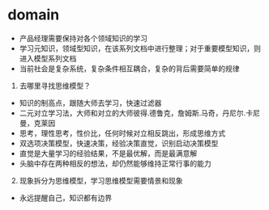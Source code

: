 # domain 
* 产品经理需要保持对各个领域知识的学习
* 学习元知识，领域型知识，在该系列文档中进行整理；对于重要模型知识，则进入模型系列文档
* 当前社会是复杂系统，复杂条件相互耦合，复杂的背后需要简单的规律
1. 去哪里寻找思维模型？
* 知识的制高点，跟随大师去学习，快速过滤器
* 二元对立学习法，大师和对立的大师彼得.德鲁克，詹姆斯.马奇，丹尼尔.卡尼曼，克莱因
* 思考，理性思考，性价比，任何时候对立相反跳出，形成思维方式
* 双选项决策模型，快速决策，经验决策直觉，识别启动决策模型
* 直觉是大量学习的经验结果，不是最优解，而是最满意解
* 头脑中存在两种相反的想法，却仍然能够维持正常行事的能力
2. 现象拆分为思维模型，学习思维模型需要情景和现象
* 永远提醒自己，知识都有边界

